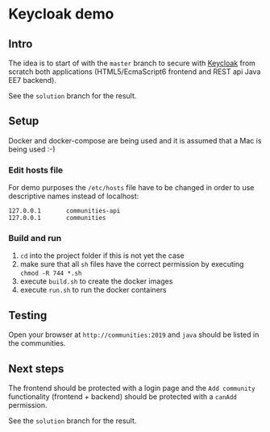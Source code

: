 # Keycloak demo
## Intro
The idea is to start of with the `master` branch to secure with [Keycloak](https://www.keycloak.org/) from scratch both applications (HTML5/EcmaScript6 frontend and REST api Java EE7 backend).

See the `solution` branch for the result.

## Setup
Docker and docker-compose are being used and it is assumed that a Mac is being used :-)

### Edit hosts file
For demo purposes the `/etc/hosts` file have to be changed in order to use descriptive names instead of localhost:

```
127.0.0.1       communities-api
127.0.0.1       communities
```

### Build and run
1. `cd` into the project folder if this is not yet the case
2. make sure that all `sh` files have the correct permission by executing `chmod -R 744 *.sh`
3. execute `build.sh` to create the docker images
4. execute `run.sh` to run the docker containers

## Testing
Open your browser at `http://communities:2019` and `java` should be listed in the communities.

## Next steps
The frontend should be protected with a login page and the `Add community` functionality (frontend + backend) should be protected with a `canAdd` permission.

See the `solution` branch for the result.